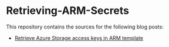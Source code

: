 # Retrieving-ARM-Secrets

This repository contains the sources for the following blog posts:

- [Retrieve Azure Storage access keys in ARM template](https://blog.eldert.net/?p=2522)
